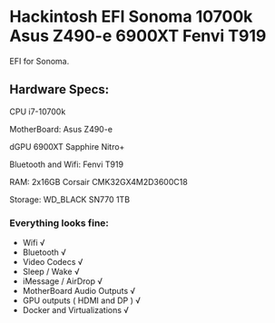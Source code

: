 # Hackintosh EFI Sonoma 10700k Asus Z490-e 6900XT Fenvi T919
 EFI for Sonoma. 
 
 ## Hardware Specs: 
 CPU i7-10700k 
 
 MotherBoard: Asus Z490-e 
 
 dGPU 6900XT Sapphire Nitro+
 
 Bluetooth and Wifi: Fenvi T919

RAM: 2x16GB Corsair CMK32GX4M2D3600C18

Storage: WD_BLACK SN770 1TB


### Everything looks fine:
- Wifi √
- Bluetooth √
- Video Codecs √
- Sleep / Wake √
- iMessage / AirDrop √
- MotherBoard Audio Outputs √
- GPU outputs ( HDMI and DP ) √
- Docker and Virtualizations √